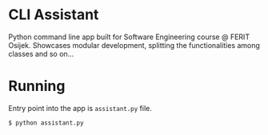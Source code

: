 # CLI Assistant

Python command line app built for Software Engineering course @ FERIT
Osijek. Showcases modular development, splitting the functionalities
among classes and so on...

# Running 

Entry point into the app is `assistant.py` file.

```
$ python assistant.py
```
